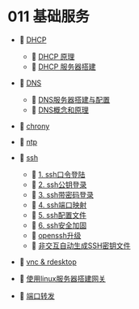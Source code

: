 # 011 基础服务

* 📑 [DHCP](011%20基础服务/DHCP.md)

  * 📄 [DHCP 原理](011%20基础服务/DHCP/DHCP%20原理.md)
  * 📄 [DHCP 服务器搭建](011%20基础服务/DHCP/DHCP%20服务器搭建.md)
* 📑 [DNS](011%20基础服务/DNS.md)

  * 📄 [DNS服务器搭建与配置 ](011%20基础服务/DNS/DNS服务器搭建与配置%20.md)
  * 📄 [DNS概念和原理](011%20基础服务/DNS/DNS概念和原理.md)
* 📄 [chrony](011%20基础服务/chrony.md)
* 📄 [ntp](011%20基础服务/ntp.md)
* 📑 [ssh](011%20基础服务/ssh.md)

  * 📄 [1. ssh口令登陆](011%20基础服务/ssh/1.%20ssh口令登陆.md)
  * 📄 [2. ssh公钥登录](011%20基础服务/ssh/2.%20ssh公钥登录.md)
  * 📄 [3. ssh带密码登录](011%20基础服务/ssh/3.%20ssh带密码登录.md)
  * 📄 [4. ssh端口映射](011%20基础服务/ssh/4.%20ssh端口映射.md)
  * 📄 [5. ssh配置文件](011%20基础服务/ssh/5.%20ssh配置文件.md)
  * 📄 [6. ssh安全加固](011%20基础服务/ssh/6.%20ssh安全加固.md)
  * 📄 [openssh升级](011%20基础服务/ssh/openssh升级.md)
  * 📄 [非交互自动生成SSH密钥文件](011%20基础服务/ssh/非交互自动生成SSH密钥文件.md)
* 📄 [vnc & rdesktop](011%20基础服务/vnc%20&%20rdesktop.md)
* 📄 [使用linux服务器搭建网关](011%20基础服务/使用linux服务器搭建网关.md)
* 📄 [端口转发](011%20基础服务/端口转发.md)

‍
